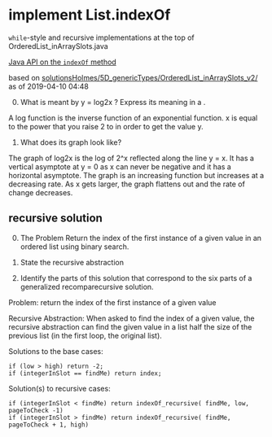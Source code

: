 # implement List.indexOf

`while`-style and recursive implementations at the top of
OrderedList_inArraySlots.java

[Java API on the `indexOf` method](https://docs.oracle.com/javase/10/docs/api/java/util/List.html#indexOf(java.lang.Object))

based on [solutionsHolmes/5D_genericTypes/OrderedList_inArraySlots_v2/](https://github.com/stuyvesant-cs/solutionsHolmes/tree/master/5D_genericTypes/OrderedList_inArraySlots_v2)
as of 2019-04-10 04:48

0. What is meant by y = log2x ? Express its meaning in a .

  A log function is the inverse function of an exponential function. x is equal to the power that you raise 2 to in order to      get the value y.

1. What does its graph look like?
  
  The graph of log2x is the log of 2^x reflected along the line y = x. It has a vertical asymptote at y = 0 as x can never be negative and it has a horizontal asymptote. The graph is an increasing function but increases at a decreasing rate. As x gets larger, the graph flattens out and the rate of change decreases.

## recursive solution

0. The Problem
  Return the index of the first instance of a given value in an ordered list using binary search.
1. State the recursive abstraction
  
2. Identify the parts of this solution that correspond to the six parts of a generalized recomparecursive solution.

  Problem: return the index of the first instance of a given value
  
  Recursive Abstraction: 
    When asked to find the index of a given value, the recursive abstraction can find the given value in a list half the size of the previous list (in the first loop, the original list).
    
  Solutions to the base cases: 
  
    if (low > high) return -2; 
    if (integerInSlot == findMe) return index;
    
  Solution(s) to recursive cases:
  
    if (integerInSlot < findMe) return indexOf_recursive( findMe, low, pageToCheck -1)
    if (integerInSlot > findMe) return indexOf_recursive( findMe, pageToCheck + 1, high)
  
  
